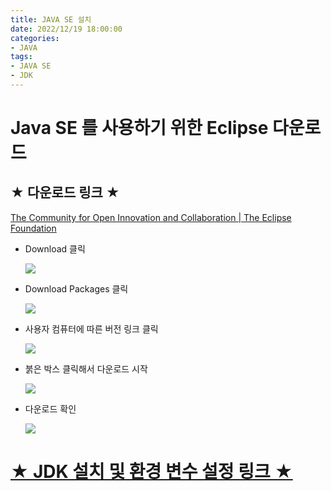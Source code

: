 ```yaml
---
title: JAVA SE 설치
date: 2022/12/19 18:00:00
categories:
- JAVA
tags:
- JAVA SE
- JDK
---
```


# Java SE 를 사용하기 위한 Eclipse 다운로드

## ★ 다운로드 링크 ★

[The Community for Open Innovation and Collaboration | The Eclipse Foundation](https://www.eclipse.org/)

- Download 클릭
    
    ![](/Images/2022/12/20/JAVA_SE_Install/Untitled.png)
    

- Download Packages 클릭
    
    ![](/Images/2022/12/20/JAVA_SE_Install/Untitled%201.png)
    
- 사용자 컴퓨터에 따른 버전 링크 클릭
    
    ![](/Images/2022/12/20/JAVA_SE_Install/Untitled%202.png)
    
- 붉은 박스 클릭해서 다운로드 시작
    
    ![](/Images/2022/12/20/JAVA_SE_Install/Untitled%203.png)
    
- 다운로드 확인
    
    ![](/Images/2022/12/20/JAVA_SE_Install/Untitled%204.png)
    

# [★ JDK 설치 및 환경 변수 설정 링크 ★](https://depra3.github.io/2022/12/19/2022/12/20/JDK_Install/)